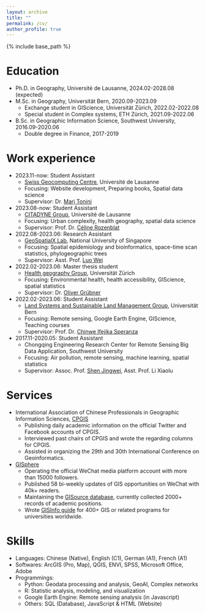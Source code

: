 ```yaml
---
layout: archive
title: ""
permalink: /cv/
author_profile: true
---
```


{% include base_path %}

Education
======
* Ph.D. in Geography, Université de Lausanne, 2024.02-2028.08 (expected)
* M.Sc. in Geography, Universität Bern, 2020.09-2023.09
    * Exchange student in GIScience, Universität Zürich, 2022.02-2022.08
    * Special student in Complex systems, ETH Zürich, 2021.09-2022.06
* B.Sc. in Geographic Information Science, Southwest University, 2016.09-2020.06
    * Double degree in Finance, 2017-2019

Work experience
======
* 2023.11-now: Student Assistant
  * [Swiss Geocomputing Centre](https://wp.unil.ch/geocomputing/), Université de Lausanne
  * Focusing: Website development, Preparing books, Spatial data science
  * Supervisor: Dr. [Marj Tonini](https://applicationspub.unil.ch/interpub/noauth/php/Un/UnPers.php?PerNum=1048878&LanCode=8)
* 2023.08-now: Student Assistant
  * [CITADYNE Group](https://wp.unil.ch/citadyne-news/), Université de Lausanne
  * Focusing: Urban complexity, health geography, spatial data science
  * Supervisor: Prof. Dr. [Céline Rozenblat](https://applicationspub.unil.ch/interpub/noauth/php/Un/UnPers.php?PerNum=1048878&LanCode=8)
* 2022.08-2023.06: Research Assistant
  * [GeoSpatialX Lab](https://blog.nus.edu.sg/geospatialx/), National University of Singapore
  * Focusing: Spatial epidemiology and bioinformatics, space-time scan statistics, phylogeographic trees
  * Supervisor: Asst. Prof. [Luo Wei](https://profile.nus.edu.sg/fass/geowl/)
* 2022.02-2023.06: Master thesis student
  * [Health geography Group](http://healthgeography.mystrikingly.com/), Universität Zürich
  * Focusing: Environmental health, health accessibility, GIScience, spatial statistics
  * Supervisor: Dr. [Oliver Grübner](https://www.geo.uzh.ch/en/department/Staff/olivergruebner)
* 2022.02-2023.06: Student Assistant
  * [Land Systems and Sustainable Land Management Group](https://www.geography.unibe.ch/research/land_systems_and_sustainable_land_management_group/index_eng.html), Universität Bern
  * Focusing: Remote sensing, Google Earth Engine, GIScience, Teaching courses
  * Supervisor: Prof. Dr. [Chinwe Ifejika Speranza](https://www.geography.unibe.ch/about_us/staff/prof_dr_ifejika_speranza_chinwe/index_eng.html)
* 2017.11-2020.05: Student Assistant
  * Chongqing Engineering Research Center for Remote Sensing Big Data Application, Southwest University
  * Focusing: Air pollution, remote sensing, machine learning, spatial statistics
  * Supervisor: Assoc. Prof. [Shen Jingwei](http://geography.swu.edu.cn/info/1104/2208.htm), Asst. Prof. Li Xiaolu

Services
======
* International Association of Chinese Professionals in Geographic Information Sciences, [CPGIS](https://www.cpgis.org/)
  * Publishing daily academic information on the official Twitter and Facebook accounts of CPGIS.
  * Interviewed past chairs of CPGIS and wrote the regarding columns for CPGIS.
  * Assisted in organizing the 29th and 30th International Conference on Geoinformatics.
* [GISphere](https://gisphere.info/)
  * Operating the official WeChat media platform account with more than 15000 followers.
  * Published 58 bi-weekly updates of GIS opportunities on WeChat with 40k+ readers.
  * Maintaining the [GISource database](https://gisphere.info/postList?type=academic), currently collected 2000+ records of academic positions.
  * Wrote [GISInfo guide](https://gisphere.info/uniInfo) for 400+ GIS or related programs for universities worldwide.

Skills
======
* Languages: Chinese (Native), English (C1), German (A1), French (A1)
* Softwares: ArcGIS (Pro, Map), QGIS, ENVI, SPSS, Microsoft Office, Adobe
* Programmings:
  * Python: Geodata processing and analysis, GeoAI, Complex networks
  * R: Statistic analysis, modeling, and visualization
  * Google Earth Engine: Remote sensing analysis (in Javascript) 
  * Others: SQL (Database), JavaScript & HTML (Website)
